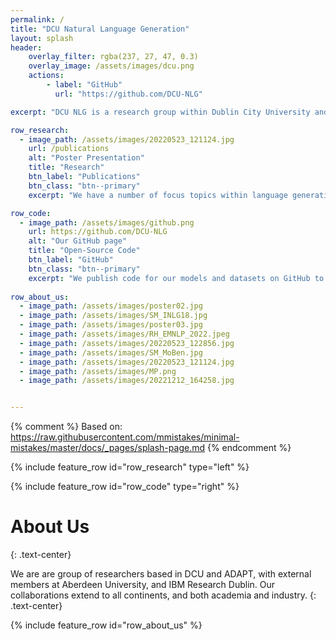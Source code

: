 ```yaml
---
permalink: /
title: "DCU Natural Language Generation"
layout: splash
header:
    overlay_filter: rgba(237, 27, 47, 0.3)
    overlay_image: /assets/images/dcu.png
    actions:
        - label: "GitHub"
          url: "https://github.com/DCU-NLG"

excerpt: "DCU NLG is a research group within Dublin City University and the ADAPT Research Centre, located in Dublin, Ireland. We work on language generation in its broadest sense, encompassing data-to-text, text-to-text and free generation tasks."

row_research:
  - image_path: /assets/images/20220523_121124.jpg
    url: /publications
    alt: "Poster Presentation"
    title: "Research"
    btn_label: "Publications"
    btn_class: "btn--primary"
    excerpt: "We have a number of focus topics within language generation, including controllability, disentanglement, modularisation, reproducibility and evaluation of automatically generated text."

row_code:
  - image_path: /assets/images/github.png
    url: https://github.com/DCU-NLG
    alt: "Our GitHub page"
    title: "Open-Source Code"
    btn_label: "GitHub"
    btn_class: "btn--primary"
    excerpt: "We publish code for our models and datasets on GitHub to make it easier for researchers and developers to reproduce and build upon our work. We welcome pull requests and issues on active projects from the community."
  
row_about_us:
  - image_path: /assets/images/poster02.jpg
  - image_path: /assets/images/SM_INLG18.jpg
  - image_path: /assets/images/poster03.jpg
  - image_path: /assets/images/RH_EMNLP_2022.jpeg
  - image_path: /assets/images/20220523_122856.jpg
  - image_path: /assets/images/SM_MoBen.jpg
  - image_path: /assets/images/20220523_121124.jpg
  - image_path: /assets/images/MP.png 
  - image_path: /assets/images/20221212_164258.jpg


---
```

{% comment %}
Based on: https://raw.githubusercontent.com/mmistakes/minimal-mistakes/master/docs/_pages/splash-page.md
{% endcomment %}


{% include feature_row id="row_research" type="left" %}

{% include feature_row id="row_code" type="right" %}



# About Us
{: .text-center}

We are are group of researchers based in DCU and ADAPT, with external members at Aberdeen University, and IBM Research Dublin. Our collaborations extend to all continents, and both academia and industry.
{: .text-center}

{% include feature_row id="row_about_us" %}

